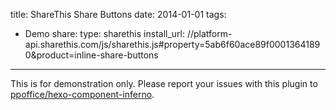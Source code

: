 title: ShareThis Share Buttons
date: 2014-01-01
tags:
- Demo
share:
    type: sharethis
    install_url: //platform-api.sharethis.com/js/sharethis.js#property=5ab6f60ace89f00013641890&product=inline-share-buttons
---

<div class="notification is-warning is-size-6">
This is for demonstration only.
Please report your issues with this plugin to 
<a href="https://github.com/ppoffice/hexo-component-inferno">ppoffice/hexo-component-inferno</a>.
</div>
